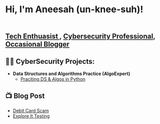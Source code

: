 

<h1>Hi, I'm Aneesah (un-knee-suh)! </h1> 
<h2><br/><a href="https://github.com/aneesah-g">Tech Enthuasist </a>, <a href="https://www.linkedin.com/in/aneesahgay/">Cybersecurity Professional</a>, <a href="https://dev.to/https_aneesah">Occasional Blogger</a></h2>
</h1>

<h2>👨‍💻 CyberSecurity Projects:</h2>

- <b>Data Structures and Algorithms Practice (AlgoExpert)</b>
  - [Praciting DS & Algos in Python](https://github.com/joshmadakor1/Algorithms-Practice)


<h2>📺 Blog Post</h2>

- [Debit Card Scam](https://dev.to/https_aneesah/debit-card-scam-courtesy-of-cashapp-1169)
- [Explore It Testing](https://github.com/Aneesah-g/ExploreIt-Testing/wiki)
  
<!--
<h2> 🤳 Connect with me:</h2>
[<img align="left" alt="AneesahGay| LinkedIn" width="22px" src="https://cdn.jsdelivr.net/npm/simple-icons@v3/icons/linkedin.svg" />][linkedin]
[<img align="left" alt="JoshMadakor | Instagram" width="22px" src="https://cdn.jsdelivr.net/npm/simple-icons@v3/icons/instagram.svg" />][devto]

[devto]:https://dev.to/https_aneesah
[linkedin]:https://www.linkedin.com/in/aneesahgay/




- 🔭 I’m currently working on ...
- 🌱 I’m currently learning ...
- 👯 I’m looking to collaborate on ...
- 🤔 I’m looking for help with ...
- 💬 Ask me about ...
- 📫 How to reach me: ...
- 😄 Pronouns: ...
- ⚡ Fun fact: ...
-->
